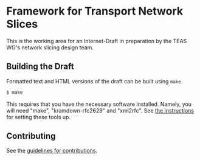# Framework for Transport Network Slices

This is the working area for an Internet-Draft in preparation by the TEAS WG's network slicing design team.

## Building the Draft

Formatted text and HTML versions of the draft can be built using `make`.

```sh
$ make
```

This requires that you have the necessary software installed. Namely, you will need "make", "kramdown-rfc2629" and "xml2rfc". See
[the instructions](https://github.com/martinthomson/i-d-template/blob/master/doc/SETUP.md) for setting these tools up.


## Contributing

See the
[guidelines for contributions](https://github.com/teas-wg/teas-ns-dt/framework/blob/master/CONTRIBUTING.md).
